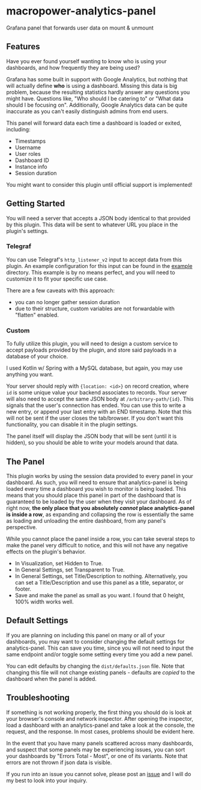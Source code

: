 # macropower-analytics-panel

Grafana panel that forwards user data on mount &amp; unmount

## Features

Have you ever found yourself wanting to know who is using your dashboards, and how frequently they are being used?

Grafana has some built in support with Google Analytics, but nothing that will actually define **who** is using a dashboard. Missing this data is big problem, because the resulting statistics hardly answer any questions you might have. Questions like, "Who should I be catering to" or "What data should I be focusing on". Additionally, Google Analytics data can be quite inaccurate as you can't easily distinguish admins from end users.

This panel will forward data each time a dashboard is loaded or exited, including:

- Timestamps
- Username
- User roles
- Dashboard ID
- Instance info
- Session duration

You might want to consider this plugin until official support is implemented!

## Getting Started

You will need a server that accepts a JSON body identical to that provided by this plugin. This data will be sent to whatever URL you place in the plugin's settings.

### Telegraf

You can use Telegraf's `http_listener_v2` input to accept data from this plugin. An example configuration for this input can be found in the [example](https://github.com/MacroPower/macropower-analytics-panel/tree/master/example) directory. This example is by no means perfect, and you will need to customize it to fit your specific use case.

There are a few caveats with this approach:

- you can no longer gather session duration
- due to their structure, custom variables are not forwardable with "flatten" enabled.

### Custom

To fully utilize this plugin, you will need to design a custom service to accept payloads provided by the plugin, and store said payloads in a database of your choice.

I used Kotlin w/ Spring with a MySQL database, but again, you may use anything you want.

Your server should reply with `{location: <id>}` on record creation, where `id` is some unique value your backend associates to records. Your server will also need to accept the same JSON body at `/arbitrary-path/{id}`. This signals that the user's connection has ended. You can use this to write a new entry, or append your last entry with an END timestamp. Note that this will not be sent if the user closes the tab/browser. If you don't want this functionality, you can disable it in the plugin settings.

The panel itself will display the JSON body that will be sent (until it is hidden), so you should be able to write your models around that data.

## The Panel

This plugin works by using the session data provided to every panel in your dashboard. As such, you will need to ensure that analytics-panel is being loaded every time a dashboard you wish to monitor is being loaded. This means that you should place this panel in part of the dashboard that is guaranteed to be loaded by the user when they visit your dashboard. As of right now, **the only place that you absolutely _cannot_ place analytics-panel is inside a row**, as expanding and collapsing the row is essentially the same as loading and unloading the entire dashboard, from any panel's perspective.

While you cannot place the panel inside a row, you can take several steps to make the panel very difficult to notice, and this will not have any negative effects on the plugin's behavior.

- In Visualization, set Hidden to True.
- In General Settings, set Transparent to True.
- In General Settings, set Title/Description to nothing. Alternatively, you can set a Title/Description and use this panel as a title, separator, or footer.
- Save and make the panel as small as you want. I found that 0 height, 100% width works well.

## Default Settings

If you are planning on including this panel on many or all of your dashboards, you may want to consider changing the default settings for analytics-panel. This can save you time, since you will not need to input the same endpoint and/or toggle some setting every time you add a new panel.

You can edit defaults by changing the `dist/defaults.json` file. Note that changing this file will not change existing panels - defaults are _copied_ to the dashboard when the panel is added.

## Troubleshooting

If something is not working properly, the first thing you should do is look at your browser's console and network inspector. After opening the inspector, load a dashboard with an analytics-panel and take a look at the console, the request, and the response. In most cases, problems should be evident here.

In the event that you have many panels scattered across many dashboards, and suspect that some panels may be experiencing issues, you can sort your dashboards by "Errors Total - Most", or one of its variants. Note that errors are not thrown if json data is visible.

If you run into an issue you cannot solve, please post an [issue](https://github.com/MacroPower/macropower-analytics-panel/issues) and I will do my best to look into your inquiry.
